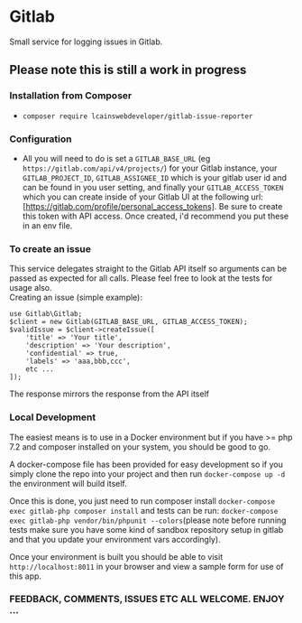 # Gitlab
Small service for logging issues in Gitlab.   

## Please note this is still a work in progress

### Installation from Composer
- `composer require lcainswebdeveloper/gitlab-issue-reporter`

### Configuration
- All you will need to do is set a `GITLAB_BASE_URL` (eg `https://gitlab.com/api/v4/projects/`) for your Gitlab instance, your `GITLAB_PROJECT_ID`, `GITLAB_ASSIGNEE_ID` which is your gitlab user id and can be found in you user setting, and finally your `GITLAB_ACCESS_TOKEN` which you can create inside of your Gitlab UI at the following url: [https://gitlab.com/profile/personal_access_tokens]. Be sure to create this token with API access. 
Once created, i'd recommend you put these in an env file.

### To create an issue
This service delegates straight to the Gitlab API itself so arguments can be passed as expected for all calls. Please feel free to look at the tests for usage also.   
Creating an issue (simple example):
```
use Gitlab\Gitlab;
$client = new Gitlab(GITLAB_BASE_URL, GITLAB_ACCESS_TOKEN);
$validIssue = $client->createIssue([
    'title' => 'Your title',
    'description' => 'Your description',
    'confidential' => true,
    'labels' => 'aaa,bbb,ccc',
    etc ...
]);
```
The response mirrors the response from the API itself

### Local Development
The easiest means is to use in a Docker environment but if you have >= php 7.2 and composer installed on your system, you should be good to go.

A docker-compose file has been provided for easy development so if you simply clone the repo into your project and then run `docker-compose up -d` the environment will build itself.

Once this is done, you just need to run composer install `docker-compose exec gitlab-php composer install` and tests can be run: `docker-compose exec gitlab-php vendor/bin/phpunit --colors`(please note before running tests make sure you have some kind of sandbox repository setup in gitlab and that you update your environment vars accordingly).

Once your environment is built you should be able to visit `http://localhost:8011` in your browser and view a sample form for use of this app.

### FEEDBACK, COMMENTS, ISSUES ETC ALL WELCOME. ENJOY ...
